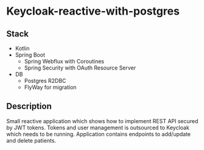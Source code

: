 # Keycloak-reactive-with-postgres

## Stack
- Kotlin
- Spring Boot
  - Spring Webflux with Coroutines
  - Spring Security with OAuth Resource Server
- DB
  - Postgres R2DBC
  - FlyWay for migration

## Description
Small reactive application which shows how to implement
REST API secured by JWT tokens. Tokens and user management
is outsourced to Keycloak which needs to be running.
Application contains endpoints to add/update and delete patients.
